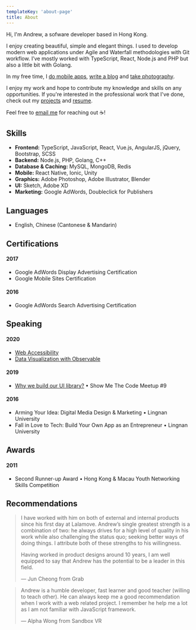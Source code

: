 ```yaml
---
templateKey: 'about-page'
title: About
---
```


Hi, I'm Andrew, a sofware developer based in Hong Kong.

I enjoy creating beautiful, simple and elegant things. I used to develop modern web applications under Agile and Waterfall methodologies with Git workflow. I’ve mostly worked with TypeScript, React, Node.js and PHP but also a little bit with Golang. 

In my free time, I [do mobile apps](https://itunes.apple.com/us/developer/man-chun-mok/id1350308720), [write a blog](https://andrewmmc.com) and [take photography](https://vsco.co/andrewmmc).

I enjoy my work and hope to contribute my knowledge and skills on any opportunities. If you're interested in the professional work that I've done, check out my [projects](https://andrewmmc.com/projects) and [resume](https://www.linkedin.com/in/andrewmmc).

Feel free to [email me](mailto:hello@andrewmmc.com) for reaching out ☕!

## Skills
* **Frontend:** TypeScript, JavaScript, React, Vue.js, AngularJS, jQuery, Bootstrap, SCSS
* **Backend:** Node.js, PHP, Golang, C++
* **Database & Caching:** MySQL, MongoDB, Redis
* **Mobile:** React Native, Ionic, Unity
* **Graphics:** Adobe Photoshop, Adobe Illustrator, Blender
* **UI:** Sketch, Adobe XD
* **Marketing:** Google AdWords, Doubleclick for Publishers

## Languages
* English, Chinese (Cantonese & Mandarin)

## Certifications
#### 2017
* Google AdWords Display Advertising Certification
* Google Mobile Sites Certification

#### 2016
* Google AdWords Search Advertising Certification

## Speaking
#### 2020
* [Web Accessibility](https://github.com/andrewmmc/share/blob/master/20200521-web-accessibility/index.pdf)
* [Data Visualization with Observable](https://github.com/andrewmmc/share/blob/master/20200320-observable/index.pdf)

#### 2019
* [Why we build our UI library?](https://github.com/andrewmmc/share/blob/master/20190301-ui-library/README.md) • Show Me The Code Meetup #9

#### 2016
* Arming Your Idea: Digital Media Design & Marketing • Lingnan University
* Fall in Love to Tech: Build Your Own App as an Entrepreneur • Lingnan University

## Awards
#### 2011
* Second Runner-up Award • Hong Kong & Macau Youth Networking Skills Competition

## Recommendations
> I have worked with him on both of external and internal products since his first day at Lalamove. Andrew’s single greatest strength is a combination of two: he always drives for a high level of quality in his work while also challenging the status quo; seeking better ways of doing things. I attribute both of these strengths to his willingness.
> 
> Having worked in product designs around 10 years, I am well equipped to say that Andrew has the potential to be a leader in this field.
> 
> — Jun Cheong from Grab

> Andrew is a humble developer, fast learner and good teacher (willing to teach other). He can always keep me a good recommendation when I work with a web related project. I remember he help me a lot as I am not familiar with JavaScript framework.
> 
> — Alpha Wong from Sandbox VR